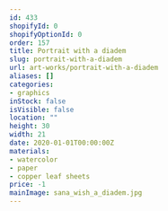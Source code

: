 ```yaml
---
id: 433
shopifyId: 0
shopifyOptionId: 0
order: 157
title: Portrait with a diadem
slug: portrait-with-a-diadem
url: art-works/portrait-with-a-diadem
aliases: []
categories:
- graphics
inStock: false
isVisible: false
location: ""
height: 30
width: 21
date: 2020-01-01T00:00:00Z
materials:
- watercolor
- paper
- copper leaf sheets
price: -1
mainImage: sana_wish_a_diadem.jpg
---
```

